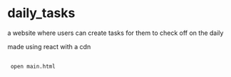 # daily_tasks
a website where users can create tasks for them to check off on the daily


made using react with a cdn

```sh
 
 open main.html

```
